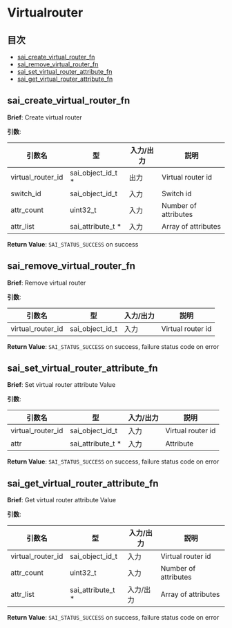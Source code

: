 # Virtualrouter
## 目次

- [sai_create_virtual_router_fn](#sai_create_virtual_router_fn)
- [sai_remove_virtual_router_fn](#sai_remove_virtual_router_fn)
- [sai_set_virtual_router_attribute_fn](#sai_set_virtual_router_attribute_fn)
- [sai_get_virtual_router_attribute_fn](#sai_get_virtual_router_attribute_fn)



## sai_create_virtual_router_fn
**Brief**: Create virtual router

**引数**:

| 引数名 | 型 | 入力/出力 | 説明 |
|--------|----------|-----------|------|
| virtual_router_id | sai_object_id_t * | 出力 | Virtual router id |
| switch_id | sai_object_id_t | 入力 | Switch id |
| attr_count | uint32_t | 入力 | Number of attributes |
| attr_list | sai_attribute_t * | 入力 | Array of attributes |

**Return Value**: `SAI_STATUS_SUCCESS` on success


## sai_remove_virtual_router_fn
**Brief**: Remove virtual router

**引数**:

| 引数名 | 型 | 入力/出力 | 説明 |
|--------|----------|-----------|------|
| virtual_router_id | sai_object_id_t | 入力 | Virtual router id |

**Return Value**: `SAI_STATUS_SUCCESS` on success, failure status code on error


## sai_set_virtual_router_attribute_fn
**Brief**: Set virtual router attribute Value

**引数**:

| 引数名 | 型 | 入力/出力 | 説明 |
|--------|----------|-----------|------|
| virtual_router_id | sai_object_id_t | 入力 | Virtual router id |
| attr | sai_attribute_t * | 入力 | Attribute |

**Return Value**: `SAI_STATUS_SUCCESS` on success, failure status code on error


## sai_get_virtual_router_attribute_fn
**Brief**: Get virtual router attribute Value

**引数**:

| 引数名 | 型 | 入力/出力 | 説明 |
|--------|----------|-----------|------|
| virtual_router_id | sai_object_id_t | 入力 | Virtual router id |
| attr_count | uint32_t | 入力 | Number of attributes |
| attr_list | sai_attribute_t * | 入力/出力 | Array of attributes |

**Return Value**: `SAI_STATUS_SUCCESS` on success, failure status code on error


